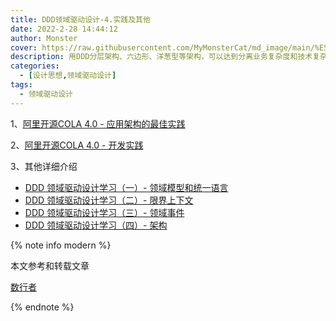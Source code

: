 ```yaml
---
title: DDD领域驱动设计-4.实践及其他
date: 2022-2-28 14:44:12
author: Monster
cover: https://raw.githubusercontent.com/MyMonsterCat/md_image/main/%E5%9F%BA%E7%A1%80/Pic/13236281-3fa098f26ad1664c.png
description: 用DDD分层架构、六边形、洋葱型等架构，可以达到分离业务复杂度和技术复杂度，让系统具备更强的扩展性和弹性
categories:
  - [设计思想,领域驱动设计]
tags:
  - 领域驱动设计
---
```


1、[阿里开源COLA 4.0 - 应用架构的最佳实践](https://links.jianshu.com/go?to=https%3A%2F%2Fblog.csdn.net%2Fsignificantfrank%2Farticle%2Fdetails%2F110934799)

2、[阿里开源COLA 4.0 - 开发实践](https://www.jianshu.com/p/6a00d6912f45)

3、其他详细介绍

- [DDD 领域驱动设计学习（一）- 领域模型和统一语言](https://www.jianshu.com/p/39c557f5b87f)
- [DDD 领域驱动设计学习（二）- 限界上下文](https://www.jianshu.com/p/3af5f7c0ec7c)
- [DDD 领域驱动设计学习（三）- 领域事件](https://www.jianshu.com/p/acb7c8026c21)
- [DDD 领域驱动设计学习（四）- 架构](https://www.jianshu.com/p/c405aa19a049)

{% note info modern %}

本文参考和转载文章

[数行者](https://www.jianshu.com/u/9dd427d9ad94?order_by=shared_at)

{% endnote %}